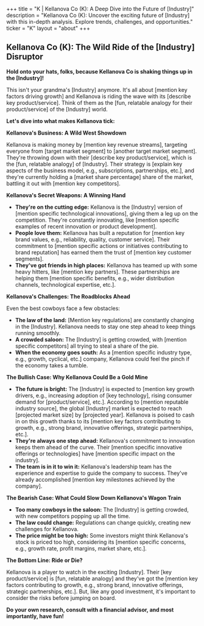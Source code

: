 +++
title = "K |  Kellanova Co (K): A Deep Dive into the Future of [Industry]"
description = "Kellanova Co (K): Uncover the exciting future of [Industry] with this in-depth analysis. Explore trends, challenges, and opportunities."
ticker = "K"
layout = "about"
+++

        


## Kellanova Co (K): The Wild Ride of the [Industry] Disruptor

**Hold onto your hats, folks, because Kellanova Co is shaking things up in the [Industry]!** 

This isn't your grandma's [Industry] anymore. It's all about [mention key factors driving growth] and Kellanova is riding the wave with its [describe key product/service]. Think of them as the [fun, relatable analogy for their product/service] of the [Industry] world.  

**Let's dive into what makes Kellanova tick:**

**Kellanova's Business: A Wild West Showdown**

Kellanova is making money by [mention key revenue streams], targeting everyone from [target market segment] to [another target market segment]. They're throwing down with their [describe key product/service], which is the [fun, relatable analogy] of [Industry]. Their strategy is [explain key aspects of the business model, e.g., subscriptions, partnerships, etc.],  and they're currently holding a [market share percentage] share of the market, battling it out with [mention key competitors]. 

**Kellanova's Secret Weapons: A Winning Hand**

* **They're on the cutting edge:**  Kellanova is the [Industry] version of [mention specific technological innovations], giving them a leg up on the competition. They're constantly innovating, like [mention specific examples of recent innovation or product development].
* **People love them:** Kellanova has built a reputation for [mention key brand values, e.g., reliability, quality, customer service]. Their commitment to [mention specific actions or initiatives contributing to brand reputation] has earned them the trust of [mention key customer segments].
* **They've got friends in high places:**  Kellanova has teamed up with some heavy hitters, like [mention key partners]. These partnerships are helping them [mention specific benefits, e.g., wider distribution channels, technological expertise, etc.].

**Kellanova's Challenges: The Roadblocks Ahead**

Even the best cowboys face a few obstacles:

* **The law of the land:**  [Mention key regulations] are constantly changing in the [Industry]. Kellanova needs to stay one step ahead to keep things running smoothly.
* **A crowded saloon:** The [Industry] is getting crowded, with [mention specific competitors] all trying to steal a share of the pie.  
* **When the economy goes south:**  As a [mention specific industry type, e.g., growth, cyclical, etc.] company, Kellanova could feel the pinch if the economy takes a tumble. 

**The Bullish Case: Why Kellanova Could Be a Gold Mine**

* **The future is bright:**  The [Industry] is expected to [mention key growth drivers, e.g., increasing adoption of [key technology], rising consumer demand for [product/service], etc.]. According to [mention reputable industry source], the global [Industry] market is expected to reach [projected market size] by [projected year]. Kellanova is poised to cash in on this growth thanks to its [mention key factors contributing to growth, e.g., strong brand, innovative offerings, strategic partnerships, etc.]. 
* **They're always one step ahead:** Kellanova's commitment to innovation keeps them ahead of the curve. Their [mention specific innovative offerings or technologies] have [mention specific impact on the industry].
* **The team is in it to win it:**  Kellanova's leadership team has the experience and expertise to guide the company to success. They've already accomplished [mention key milestones achieved by the company].

**The Bearish Case: What Could Slow Down Kellanova's Wagon Train**

* **Too many cowboys in the saloon:**  The [Industry] is getting crowded, with new competitors popping up all the time.  
* **The law could change:**  Regulations can change quickly, creating new challenges for Kellanova.
* **The price might be too high:**  Some investors might think Kellanova's stock is priced too high, considering its [mention specific concerns, e.g., growth rate, profit margins, market share, etc.]. 

**The Bottom Line: Ride or Die?**

Kellanova is a player to watch in the exciting [Industry].  Their [key product/service] is [fun, relatable analogy] and they've got the [mention key factors contributing to growth, e.g., strong brand, innovative offerings, strategic partnerships, etc.]. But, like any good investment, it's important to consider the risks before jumping on board. 

**Do your own research, consult with a financial advisor, and most importantly, have fun!**  

        